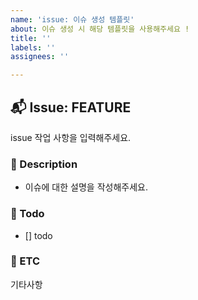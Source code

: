 ```yaml
---
name: 'issue: 이슈 생성 템플릿'
about: 이슈 생성 시 해당 템플릿을 사용해주세요 !
title: ''
labels: ''
assignees: ''

---
```


## 📬 Issue: FEATURE
issue 작업 사항을 입력해주세요.

### 📃 Description
- 이슈에 대한 설명을 작성해주세요.


### 🧪 Todo
- [] todo


### 👀 ETC
기타사항
